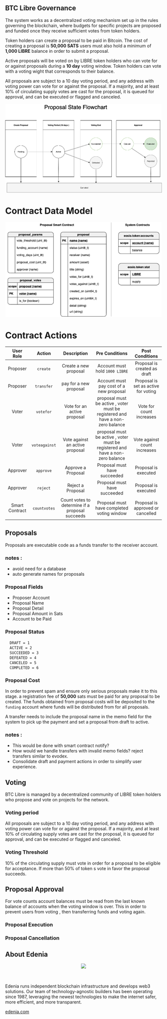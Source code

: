 ## BTC Libre Governance

The system works as a decentralized voting mechanism set up in the rules governing the blockchain, where budgets for specific projects are proposed and funded once they receive sufficient votes from token holders.

Token holders can create a proposal to be paid in Bitcoin. The cost of creating a proposal is **50,000 SATS** users must also hold a minimum of **1,000 LIBRE** balance in order to submit a proposal.

Active proposals will be voted on by LIBRE token holders who can vote for or against proposals during a **10 day** voting window. Token holders can vote with a voting wight that corresponds to their balance.

All proposals are subject to a 10 day voting period, and any address with voting power can vote for or against the proposal. If a majority, and at least 10% of circulating supply votes are cast for the proposal, it is queued for approval, and can be executed or flagged and canceled.

![Governance Flow](docs/btc-libre-governance.png)

# Contract Data Model

![Data Model](docs/data-model.png)

# Contract Actions

|   User Role    |     Action     |                   Description                   |                                 Pre Conditions                                 |           Post Conditions            |
| :------------: | :------------: | :---------------------------------------------: | :----------------------------------------------------------------------------: | :----------------------------------: |
|    Proposer    |    `create`    |              Create a new proposal              |                         Account must hold `1000 LIBRE`                         |     Proposal is created as draft     |
|    Proposer    |   `transfer`    |             pay for a new proposal              |                    Account must pay cost of a new proposal                     | Proposal is set as active for voting |
|     Voter      |   `votefor`   |           Vote for an active proposal           | proposal must be active , voter must be registered and have a non-zero balance |       Vote for count increases       |
|     Voter      | `voteagainst` |         Vote against an active proposal         | proposal must be active , voter must be registered and have a non-zero balance |     Vote against count increases     |
|    Approver    |   `approve`    |               Approve a Proposal                |                          Proposal must have succeeded                          |         Proposal is executed         |
|    Approver    |    `reject`    |                Reject a Proposal                |                          Proposal must have succeeded                          |         Proposal is executed         |
| Smart Contract | `countvotes`  | Count votes to determine if a proposal succeeds |                   Proposal must have completed voting window                   |  Proposal is approved or cancelled   |

## Proposals

Proposals are executable code as a funds transfer to the receiver account.  


### notes :
- avoid need for a database 
- auto generate names for proposals

### Proposal Fields

- Proposer Account
- Proposal Name
- Proposal Detail
- Proposal Amount in Sats
- Account to be Paid

### Proposal Status

```
  DRAFT = 1
  ACTIVE = 2
  SUCCEEDED = 3
  DEFEATED = 4
  CANCELED = 5
  COMPLETED = 6
```

### Proposal Cost

In order to prevent spam and ensure only serious proposals make it to this stage. a registration fee of **50,000** sats must be paid for any proposal to be created. The funds obtained from proposal costs will be deposited to the `funding` account where funds will be distributed from for all proposals.

A transfer needs to include the proposal name in the memo field for the system to pick up the payment and set a proposal from draft to active.

### notes :

- This would be done with smart contract notify?
- How would we handle transfers with invalid memo fields? reject transfers similar to evodex.
- Consolidate draft and payment actions in order to simplify user experience.

## Voting

BTC Libre is managed by a decentralized community of LIBRE token holders who propose and vote on projects for the network.

### Voting period

All proposals are subject to a 10 day voting period, and any address with voting power can vote for or against the proposal. If a majority, and at least 10% of circulating supply votes are cast for the proposal, it is queued for approval, and can be executed or flagged and canceled.

### Voting Threshold

10% of the circulating supply must vote in order for a proposal to be eligible for acceptance. If more than 50% of token s vote in favor the proposal succeeds.

## Proposal Approval

For vote counts account balances must be read from the last known balance of accounts when the voting window is over. This in order to prevent users from voting , then transferring funds and voting again.

### Proposal Execution

### Proposal Cancellation

## About Edenia

<p align="center">
	<a href="https://edenia.com">
		<img src="https://user-images.githubusercontent.com/5632966/165814672-9a7763a8-9748-405d-8bc0-de0278ce9eb4.png" width="300">
	</a>
</p>
<br/>

Edenia runs independent blockchain infrastructure and develops web3 solutions. Our team of technology-agnostic builders has been operating since 1987, leveraging the newest technologies to make the internet safer, more efficient, and more transparent.

[edenia.com](https://edenia.com/)
